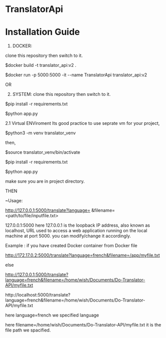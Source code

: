 # TranslatorApi


# Installation Guide #


1. DOCKER:

clone this repository then switch to it.

$docker build -t translator_api:v2 .

$docker run -p 5000:5000 -it --name TranslatorApi translator_api:v2

OR 

2. SYSTEM:
clone this repository then switch to it.

$pip install -r requirements.txt

$python app.py

2.1 Virtual ENViroment 
Its good practice to use seprate vm for your project,

$python3 -m venv translator_venv

then,

$source translator_venv/bin/activate

$pip install -r requirements.txt

$python app.py

make sure you are in project directory.


THEN

~Usage:


http://127.0.0.1:5000/translate?language= <language> &filename= <path/to/file/inputfile.txt>


127.0.0.1:5000
here 127.0.0.1 is the loopback IP address, also known as localhost,
URL used to access a web application running on the local machine at port 5000.
you can modify/change it accordingly.

Example :
if you have created Docker container from Docker file 

http://172.17.0.2:5000/translate?language=french&filename=/app/myfile.txt

else 

http://127.0.0.1:5000/translate?language=french&filename=/home/wish/Documents/Do-Translator-API/myfile.txt

http://localhost:5000/translate?language=french&filename=/home/wish/Documents/Do-Translator-API/myfile.txt

here language=french we specified language
  
here filename=/home/wish/Documents/Do-Translator-API/myfile.txt it is the file path we spacified.

